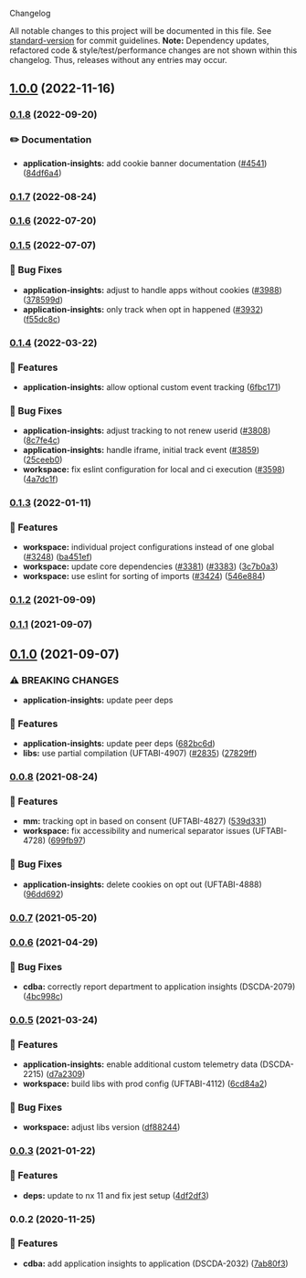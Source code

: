  Changelog

All notable changes to this project will be documented in this file. See [standard-version](https://github.com/conventional-changelog/standard-version) for commit guidelines.
**Note:** Dependency updates, refactored code & style/test/performance changes are not shown within this changelog. Thus, releases without any entries may occur.

## [1.0.0](https://github.com/Schaeffler-Group/frontend-schaeffler/compare/application-insights-v0.1.8...application-insights-v1.0.0) (2022-11-16)

### [0.1.8](https://github.com/Schaeffler-Group/frontend-schaeffler/compare/application-insights-v0.1.7...application-insights-v0.1.8) (2022-09-20)


### ✏️ Documentation

* **application-insights:** add cookie banner documentation ([#4541](https://github.com/Schaeffler-Group/frontend-schaeffler/issues/4541)) ([84df6a4](https://github.com/Schaeffler-Group/frontend-schaeffler/commit/84df6a40a587b83df6a8ec92b74411d1d3bdac48))

### [0.1.7](https://github.com/Schaeffler-Group/frontend-schaeffler/compare/application-insights-v0.1.6...application-insights-v0.1.7) (2022-08-24)

### [0.1.6](https://github.com/Schaeffler-Group/frontend-schaeffler/compare/application-insights-v0.1.5...application-insights-v0.1.6) (2022-07-20)

### [0.1.5](https://github.com/Schaeffler-Group/frontend-schaeffler/compare/application-insights-v0.1.4...application-insights-v0.1.5) (2022-07-07)


### 🐛 Bug Fixes

* **application-insights:** adjust to handle apps without cookies ([#3988](https://github.com/Schaeffler-Group/frontend-schaeffler/issues/3988)) ([378599d](https://github.com/Schaeffler-Group/frontend-schaeffler/commit/378599d96eb620cc70d376b91d83b2f823d75b36))
* **application-insights:** only track when opt in happened ([#3932](https://github.com/Schaeffler-Group/frontend-schaeffler/issues/3932)) ([f55dc8c](https://github.com/Schaeffler-Group/frontend-schaeffler/commit/f55dc8ce3e48550b594da1d7733bd8e4f29f2efa))

### [0.1.4](https://github.com/Schaeffler-Group/frontend-schaeffler/compare/application-insights-v0.1.3...application-insights-v0.1.4) (2022-03-22)


### 🎸 Features

* **application-insights:** allow optional custom event tracking ([6fbc171](https://github.com/Schaeffler-Group/frontend-schaeffler/commit/6fbc171b5e4db9a02b3d3259c72c07c0e3470437))


### 🐛 Bug Fixes

* **application-insights:** adjust tracking to not renew userid ([#3808](https://github.com/Schaeffler-Group/frontend-schaeffler/issues/3808)) ([8c7fe4c](https://github.com/Schaeffler-Group/frontend-schaeffler/commit/8c7fe4c90b13f95cc4ff51dd3899945f44049ffd))
* **application-insights:** handle iframe, initial track event ([#3859](https://github.com/Schaeffler-Group/frontend-schaeffler/issues/3859)) ([25ceeb0](https://github.com/Schaeffler-Group/frontend-schaeffler/commit/25ceeb0d74ae8d28f2aae5ad9bc0b96084223948))
* **workspace:** fix eslint configuration for local and ci execution ([#3598](https://github.com/Schaeffler-Group/frontend-schaeffler/issues/3598)) ([4a7dc1f](https://github.com/Schaeffler-Group/frontend-schaeffler/commit/4a7dc1fe79d94b6d8ddfa7cf2644e3bbc11a3e80))

### [0.1.3](https://github.com/Schaeffler-Group/frontend-schaeffler/compare/application-insights-v0.1.2...application-insights-v0.1.3) (2022-01-11)


### 🎸 Features

* **workspace:** individual project configurations instead of one global ([#3248](https://github.com/Schaeffler-Group/frontend-schaeffler/issues/3248)) ([ba451ef](https://github.com/Schaeffler-Group/frontend-schaeffler/commit/ba451ef87c9c9cff99440b9739c9ebf4069a16dc))
* **workspace:** update core dependencies ([#3381](https://github.com/Schaeffler-Group/frontend-schaeffler/issues/3381)) ([#3383](https://github.com/Schaeffler-Group/frontend-schaeffler/issues/3383)) ([3c7b0a3](https://github.com/Schaeffler-Group/frontend-schaeffler/commit/3c7b0a37be3104fc216c3ee6506d5f8ce2cadb21))
* **workspace:** use eslint for sorting of imports ([#3424](https://github.com/Schaeffler-Group/frontend-schaeffler/issues/3424)) ([546e884](https://github.com/Schaeffler-Group/frontend-schaeffler/commit/546e8845a9250580ccdc982e3f5c1d818f8678bd))

### [0.1.2](https://github.com/Schaeffler-Group/frontend-schaeffler/compare/application-insights-v0.1.2...application-insights-v0.1.0) (2021-09-09)

### [0.1.1](https://github.com/Schaeffler-Group/frontend-schaeffler/compare/application-insights-v0.1.1...application-insights-v0.1.0) (2021-09-07)

## [0.1.0](https://github.com/Schaeffler-Group/frontend-schaeffler/compare/application-insights-v0.1.0...application-insights-v0.0.8) (2021-09-07)


### ⚠ BREAKING CHANGES

* **application-insights:** update peer deps

### 🎸 Features

* **application-insights:** update peer deps ([682bc6d](https://github.com/Schaeffler-Group/frontend-schaeffler/commit/682bc6df164ed77bb56187dc2d2cfe685ae27bb3))
* **libs:** use partial compilation (UFTABI-4907) ([#2835](https://github.com/Schaeffler-Group/frontend-schaeffler/issues/2835)) ([27829ff](https://github.com/Schaeffler-Group/frontend-schaeffler/commit/27829ff96da6ccc3a4ee0b98bc6f766a8c4a5057))

### [0.0.8](https://github.com/Schaeffler-Group/frontend-schaeffler/compare/application-insights-v0.0.8...application-insights-v0.0.7) (2021-08-24)


### 🎸 Features

* **mm:** tracking opt in based on consent (UFTABI-4827) ([539d331](https://github.com/Schaeffler-Group/frontend-schaeffler/commit/539d3319b5694c97d3eb71e2cc6483ec487fe121))
* **workspace:** fix accessibility and numerical separator issues (UFTABI-4728) ([699fb97](https://github.com/Schaeffler-Group/frontend-schaeffler/commit/699fb97a63a9069d847dfa489386da561028e5ea))


### 🐛 Bug Fixes

* **application-insights:** delete cookies on opt out (UFTABI-4888) ([96dd692](https://github.com/Schaeffler-Group/frontend-schaeffler/commit/96dd692139fca44610643601d9a10ab44dd2a546))

### [0.0.7](///compare/application-insights-v0.0.7...application-insights-v0.0.6) (2021-05-20)

### [0.0.6](///compare/application-insights-v0.0.6...application-insights-v0.0.5) (2021-04-29)


### 🐛 Bug Fixes

* **cdba:** correctly report department to application insights (DSCDA-2079) ([4bc998c](///commit/4bc998c930be893c7c8f0b3d8168a615fa594f51))

### [0.0.5](///compare/application-insights-v0.0.5...application-insights-v0.0.3) (2021-03-24)


### 🎸 Features

* **application-insights:** enable additional custom telemetry data (DSCDA-2215) ([d7a2309](///commit/d7a23096c1f8b50c24a87f9207a182e0c0dfcf88))
* **workspace:** build libs with prod config (UFTABI-4112) ([6cd84a2](///commit/6cd84a2b3f3b5fe695d93c28e6cf5eb69bf6c205))


### 🐛 Bug Fixes

* **workspace:** adjust libs version ([df88244](///commit/df88244a1a49ef9d4eef59a2e6b2e5cd5e2de976))

### [0.0.3](///compare/application-insights-v0.0.3...application-insights-v0.0.2) (2021-01-22)


### 🎸 Features

* **deps:** update to nx 11 and fix jest setup ([4df2df3](///commit/4df2df38f8a3fa29abae9b9f736e7d237344541b))

### 0.0.2 (2020-11-25)


### 🎸 Features

* **cdba:** add application insights to application (DSCDA-2032) ([7ab80f3](///commit/7ab80f3b8b824a293f4621f7db087b231d582b89))
